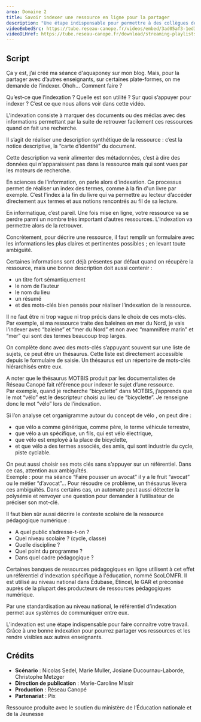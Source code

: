 ```yaml
---
area: Domaine 2
title: Savoir indexer une ressource en ligne pour la partager
description: "Une étape indispensable pour permettre à des collègues de trouver une ressource pédagogique géniale que l'on a partagée en ligne : l'indexation ! Toutes les explications dans cette vidéo."
videoEmbedSrc: https://tube.reseau-canope.fr/videos/embed/3ad05af3-1ed3-4db7-8944-ff1286ed0d68
videoDLHref: https://tube.reseau-canope.fr/download/streaming-playlists/hls/videos/3ad05af3-1ed3-4db7-8944-ff1286ed0d68-1080-fragmented.mp4
---
```


## Script

Ça y est, j’ai créé ma séance d'aquaponey sur mon blog. Mais, pour la partager avec d’autres enseignants, sur certaines plate-formes, on me demande de l’indexer. Ohoh… Comment faire ? 
 
Qu’est-ce que l’indexation ? 
Quelle est son utilité ? 
Sur quoi s’appuyer pour indexer ? 
C’est ce que nous allons voir dans cette vidéo.

L'indexation consiste à marquer des documents ou des médias avec des informations permettant par la suite de retrouver facilement ces ressources quand on fait une recherche. 
 
Il s’agit de réaliser une description synthétique de la ressource : c’est la notice descriptive, la “carte d’identité” du document. 

Cette description va venir alimenter des métadonnées, c’est à dire des données qui n'apparaissent pas dans la ressource mais qui sont vues par les moteurs de recherche.  
 
En sciences de l’information, on parle alors d'indexation. Ce processus permet de réaliser un index des termes, comme à la fin d'un livre par exemple. 
C’est l'index à la fin du livre qui va permettre au lecteur d’accéder directement aux termes et aux notions rencontrés au fil de sa lecture. 

En informatique, c’est pareil. Une fois mise en ligne, votre ressource va se perdre parmi un nombre très important d’autres ressources. L’indexation va permettre alors de la retrouver.  

Concrètement, pour décrire une ressource, il faut remplir un formulaire avec les informations les plus claires et pertinentes possibles ; en levant toute ambiguïté. 

Certaines informations sont déjà présentes par défaut quand on récupère la ressource, mais une bonne description doit aussi contenir :  
- un titre fort sémantiquement 
- le nom de l’auteur 
- le nom du lieu 
- un résumé
- et des mots-clés bien pensés pour réaliser l’indexation de la ressource. 
 
Il ne faut être ni trop vague ni trop précis dans le choix de ces mots-clés. 
Par exemple, si ma ressource traite des baleines en mer du Nord, je vais l'indexer avec “baleine” et “mer du Nord” et non avec “mammifère marin” et “mer” qui sont des termes beaucoup trop larges. 
 
On complète donc avec des mots-clés s’appuyant souvent sur une liste de sujets, ce peut être un thésaurus. 
Cette liste est directement accessible depuis le formulaire de saisie. 
Un thésaurus est un répertoire de mots-clés hiérarchisés entre eux.  
 
A noter que le thésaurus MOTBIS produit par les documentalistes de Réseau Canopé fait référence pour indexer le sujet d’une ressource.  
Par exemple, quand je recherche “bicyclette” dans MOTBIS, j’apprends que le mot “vélo” est le descripteur choisi au lieu de “bicyclette”. 
Je renseigne donc le mot “vélo” lors de l’indexation. 
 
Si l’on analyse cet organigramme autour du concept de vélo , on peut dire : 
- que vélo a comme générique, comme père, le terme véhicule terrestre,
- que vélo a un spécifique, un fils, qui est vélo électrique,
- que vélo est employé à la place de bicyclette, 
- et que vélo a des termes associés, des amis, qui sont industrie du cycle, piste cyclable. 

On peut aussi choisir ses mots clés sans s’appuyer sur un référentiel. Dans ce cas, attention aux ambiguïtés.  
Exemple : pour ma séance “Faire pousser un avocat” il y a le fruit “avocat”  ou le métier “d’avocat”... 
Pour résoudre ce problème, un thésaurus lèvera ces ambiguïtés. 
Dans certains cas, un automate peut aussi détecter la polysémie et renvoyer une question pour demander à l’utilisateur de préciser son mot-clé. 
 
 
Il faut bien sûr aussi décrire le contexte scolaire de la ressource pédagogique numérique : 
- A quel public s’adresse-t-on ? 
- Quel niveau scolaire ? (cycle, classe) 
- Quelle discipline ? 
- Quel point du programme ? 
- Dans quel cadre pédagogique ? 
  
Certaines banques de ressources pédagogiques en ligne utilisent à cet effet un référentiel d'indexation spécifique à l'éducation, nommé ScoLOMFR. 
Il est utilisé au niveau national dans Édubase, Étincel, le GAR et préconisé auprès de la plupart des producteurs de ressources pédagogiques numérique.  

Par une standardisation au niveau national, le référentiel d’indexation permet aux systèmes de communiquer entre eux.  

L’indexation est une étape indispensable pour faire connaitre votre travail. 
Grâce à une bonne indexation pour pourrez partager vos ressources et les rendre visibles aux autres enseignants.

## Crédits

- **Scénario** : Nicolas Sedel, Marie Muller, Josiane Ducournau-Laborde, Christophe Metzger
- **Direction de publication** : Marie-Caroline Missir
- **Production** : Réseau Canopé
- **Partenariat** : Pix

Ressource produite avec le soutien du ministère de l’Éducation nationale et de la Jeunesse
